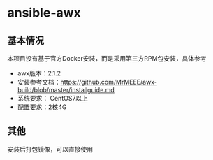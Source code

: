 # ansible-awx

## 基本情况

本项目没有基于官方Docker安装，而是采用第三方RPM包安装，具体参考

* awx版本：2.1.2
* 安装参考文档：https://github.com/MrMEEE/awx-build/blob/master/installguide.md
* 系统要求： CentOS7以上
* 配置要求：2核4G

## 其他

安装后打包镜像，可以直接使用

